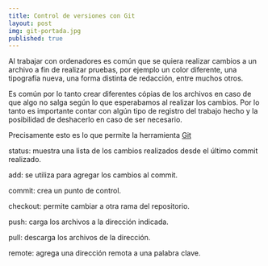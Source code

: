 ```yaml
---
title: Control de versiones con Git
layout: post
img: git-portada.jpg
published: true
---  
```

  
Al trabajar con ordenadores es común que se quiera realizar cambios a un archivo a fin de realizar pruebas, por ejemplo un color diferente, una tipografía nueva, una forma distinta de redacción, entre muchos otros.

Es común por lo tanto crear diferentes cópias de los archivos en caso de que algo no salga según lo que esperabamos al realizar los cambios. Por lo tanto es importante contar con algún tipo de registro del trabajo hecho y la posibilidad de deshacerlo en caso de ser necesario.

Precisamente esto es lo que permite la herramienta [Git](https://git-scm.com/) 

status: muestra una lista de los cambios realizados desde el último commit realizado.

add: se utiliza para agregar los cambios al commit.

commit: crea un punto de control.

checkout: permite cambiar a otra rama del repositorio.

push: carga los archivos a la dirección indicada.

pull: descarga los archivos de la dirección.

remote: agrega una dirección remota a una palabra clave.